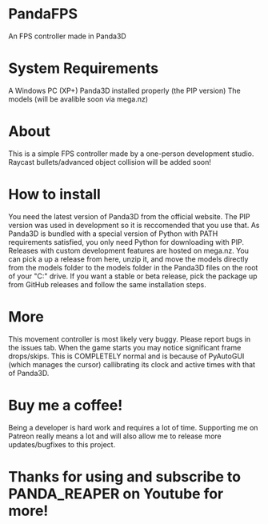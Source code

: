 # PandaFPS
An FPS controller made in Panda3D

# System Requirements
A Windows PC (XP+)
Panda3D installed properly (the PIP version)
The models (will be avalible soon via mega.nz)

# About
This is a simple FPS controller made by a one-person development studio. Raycast bullets/advanced object collision will be added soon!

# How to install
You need the latest version of Panda3D from the official website. The PIP version was used in development so it is reccomended that you use that. As Panda3D is bundled with a special version of Python with PATH requirements satisfied, you only need Python for downloading with PIP. Releases with custom development features are hosted on mega.nz. You can pick a up a release from here, unzip it, and move the models directly from the models folder to the models folder in the Panda3D files on the root of your "C:" drive. If you want a stable or beta release, pick the package up from GitHub releases and follow the same installation steps.
# More
This movement controller is most likely very buggy. Please report bugs in the issues tab.
When the game starts you may notice significant frame drops/skips. This is COMPLETELY normal and is because of PyAutoGUI (which manages the cursor) callibrating its clock and active times with that of Panda3D.

# Buy me a coffee!
Being a developer is hard work and requires a lot of time. Supporting me on Patreon really means a lot and will also allow me to release more updates/bugfixes to this project.

# Thanks for using and subscribe to PANDA_REAPER on Youtube for more!

